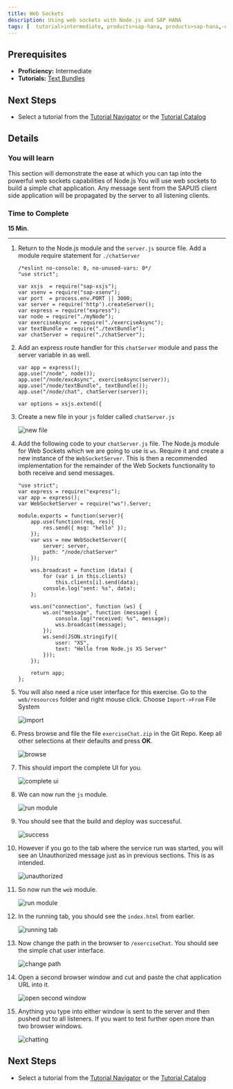 ```yaml
---
title: Web Sockets
description: Using web sockets with Node.js and SAP HANA
tags: [  tutorial>intermediate, products>sap-hana, products>sap-hana,-express-edition ]
---
```

## Prerequisites  
 - **Proficiency:** Intermediate
 - **Tutorials:** [Text Bundles](http://go.sap.com/developer/tutorials/xsa-node-text.html)

## Next Steps
 - Select a tutorial from the [Tutorial Navigator](http://go.sap.com/developer/tutorial-navigator.html) or the [Tutorial Catalog](http://go.sap.com/developer/tutorials.html)

## Details
### You will learn  
This section will demonstrate the ease at which you can tap into the powerful web sockets capabilities of Node.js You will use web sockets to build a simple chat application. Any message sent from the SAPUI5 client side application will be propagated by the server to all listening clients. 

### Time to Complete
**15 Min**.

---

1. Return to the Node.js module and the `server.js` source file. Add a module require statement for `./chatServer`

	```
	/*eslint no-console: 0, no-unused-vars: 0*/	"use strict";		var xsjs  = require("sap-xsjs");	var xsenv = require("sap-xsenv");	var port  = process.env.PORT || 3000;	var server = require('http').createServer();	var express = require("express");	var node = require("./myNode"); 	var exerciseAsync = require("./exerciseAsync");	var textBundle = require("./textBundle");	var chatServer = require("./chatServer");
	```

2. Add an express route handler for this `chatServer` module and pass the server variable in as well.  

	```
	var app = express(); 	app.use("/node", node());	app.use("/node/excAsync", exerciseAsync(server));	app.use("/node/textBundle", textBundle());	app.use("/node/chat", chatServer(server));		var options = xsjs.extend({
	```

3. Create a new file in your `js` folder called `chatServer.js`

	![new file](3.png)

4. Add the following code to your `chatServer.js` file. The Node.js module for Web Sockets which we are going to use is `ws`. Require it and create a new instance of the `WebSocketServer`. This is then a recommended implementation for the remainder of the Web Sockets functionality to both receive and send messages.

	```
	"use strict";	var express = require("express");	var app = express(); 	var WebSocketServer = require("ws").Server;		module.exports = function(server){		app.use(function(req, res){	    	res.send({ msg: "hello" });		});		var wss = new WebSocketServer({ 			server: server, 			path: "/node/chatServer"		});			wss.broadcast = function (data) {	    	for (var i in this.clients)	        	this.clients[i].send(data);	    	console.log("sent: %s", data);		};			wss.on("connection", function (ws) {	    	ws.on("message", function (message) {	        	console.log("received: %s", message);	        	wss.broadcast(message);			});	    	ws.send(JSON.stringify({	        	user: "XS",	        	text: "Hello from Node.js XS Server"	    	}));		});				return app;	};
	```

5. You will also need a nice user interface for this exercise.  Go to the `web/resources` folder and right mouse click. Choose `Import->From` File System

	![import](5.png)

6. Press browse and file the file `exerciseChat.zip` in the Git Repo. Keep all other selections at their defaults and press **OK**.

	![browse](6.png)

7. This should import the complete UI for you.

	![complete ui](7.png)

8. We can now run the `js` module. 

	![run module](8.png)

9. You should see that the build and deploy was successful. 

	![success](9.png)

10. However if you go to the tab where the service run was started, you will see an Unauthorized message just as in previous sections. This is as intended.

	![unauthorized](10.png)

11. So now run the `web` module.

	![run module](11.png)

12. In the running tab, you should see the `index.html` from earlier.  

	![running tab](12.png)

13. Now change the path in the browser to `/exerciseChat`. You should see the simple chat user interface.  

	![change path](13.png)

14. Open a second browser window and cut and paste the chat application URL into it. 

	![open second window](14.png)

15. Anything you type into either window is sent to the server and then pushed out to all listeners. If you want to test further open more than two browser windows.  
 	![chatting](15.png)


## Next Steps
 - Select a tutorial from the [Tutorial Navigator](http://go.sap.com/developer/tutorial-navigator.html) or the [Tutorial Catalog](http://go.sap.com/developer/tutorials.html)
